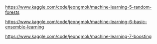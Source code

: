 https://www.kaggle.com/code/jeongmok/machine-learning-5-random-forests

https://www.kaggle.com/code/jeongmok/machine-learning-6-basic-ensemble-learning

https://www.kaggle.com/code/jeongmok/machine-learning-7-boosting

